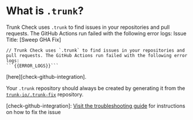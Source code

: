 # What is `.trunk`?

Trunk Check uses `.trunk` to find issues in your repositories and pull requests. The GitHub Actions run failed with the following error logs:
Issue Title: [Sweep GHA Fix]
```
// Trunk Check uses `.trunk` to find issues in your repositories and pull requests. The GitHub Actions run failed with the following error logs:
```{{ERROR_LOGS}}```
```
[here][check-github-integration].

Your `.trunk` repository should always be created by generating it from the
[`trunk-io/.trunk-fix`](https://github.com/trunk-io/.trunk-fix) repository.

[check-github-integration]: [Visit the troubleshooting guide](https://docs.trunk.io/docs/check-github-integration) for instructions on how to fix the issue
